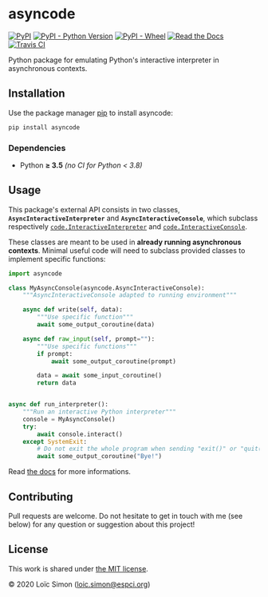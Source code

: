# asyncode
[![PyPI](https://img.shields.io/pypi/v/asyncode)](https://pypi.org/project/asyncode)
[![PyPI - Python Version](https://img.shields.io/pypi/pyversions/asyncode)](https://pypi.org/project/asyncode)
[![PyPI - Wheel](https://img.shields.io/pypi/wheel/asyncode)](https://pypi.org/project/asyncode)
[![Read the Docs](https://img.shields.io/readthedocs/asyncode)](https://asyncode.readthedocs.io)
[![Travis CI](https://img.shields.io/travis/loic-simon/asyncode)](https://travis-ci.org/github/loic-simon/asyncode)

Python package for emulating Python's interactive interpreter in asynchronous contexts.


## Installation

Use the package manager [pip](https://pypi.org/project/pip) to install asyncode:
```bash
pip install asyncode
```

### Dependencies

* Python **≥ 3.5** *(no CI for Python < 3.8)*



## Usage

This package's external API consists in two classes, **`AsyncInteractiveInterpreter`** and **`AsyncInteractiveConsole`**, which subclass respectively [`code.InteractiveInterpreter`](https://docs.python.org/3/library/code.html#interactive-interpreter-objects) and [`code.InteractiveConsole`](https://docs.python.org/3/library/code.html#interactive-console-objects).

These classes are meant to be used in **already running asynchronous contexts**. Minimal useful code will need to subclass provided classes to implement specific functions:

```py
import asyncode

class MyAsyncConsole(asyncode.AsyncInteractiveConsole):
    """AsyncInteractiveConsole adapted to running environment"""

    async def write(self, data):
        """Use specific function"""
        await some_output_coroutine(data)

    async def raw_input(self, prompt=""):
        """Use specific functions"""
        if prompt:
            await some_output_coroutine(prompt)

        data = await some_input_coroutine()
        return data


async def run_interpreter():
    """Run an interactive Python interpreter"""
    console = MyAsyncConsole()
    try:
        await console.interact()
    except SystemExit:
        # Do not exit the whole program when sending "exit()" or "quit()"
        await some_output_coroutine("Bye!")
```

Read [the docs](https://asyncode.readthedocs.io) for more informations.



## Contributing

Pull requests are welcome. Do not hesitate to get in touch with me (see below) for any question or suggestion about this project!



## License

This work is shared under [the MIT license](LICENSE).

© 2020 Loïc Simon ([loic.simon@espci.org](mailto:loic.simon@espci.org))

